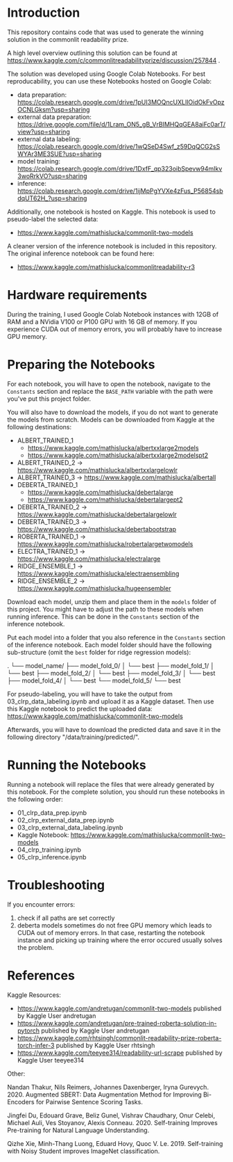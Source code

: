 # Introduction

This repository contains code that was used to generate the winning solution in the commonlit readability prize.

A high level overview outlining this solution can be found at https://www.kaggle.com/c/commonlitreadabilityprize/discussion/257844 .

The solution was developed using Google Colab Notebooks. For best reproducability, you can use these Notebooks hosted on Google Colab:

- data preparation: https://colab.research.google.com/drive/1pUI3MOQncUXLlIOidOkFvOpzOCNLGksm?usp=sharing
- external data preparation: https://drive.google.com/file/d/1Lram_ON5_gB_VrBIMHQqGEA8aiFc0arT/view?usp=sharing
- external data labeling: https://colab.research.google.com/drive/1wQSeD4Swf_z59DqQCG2sSWYAr3ME3SUE?usp=sharing
- model training: https://colab.research.google.com/drive/1DxfF_qp323oibSpevw94mIkv3woRrkVO?usp=sharing
- inference: https://colab.research.google.com/drive/1ijMpPgYVXe4zFus_P56854sbdqUT62H_?usp=sharing

Additionally, one notebook is hosted on Kaggle. This notebook is used to pseudo-label the selected data:

- https://www.kaggle.com/mathislucka/commonlit-two-models

A cleaner version of the inference notebook is included in this repository. The original inference notebook can be found here:

- https://www.kaggle.com/mathislucka/commonlitreadability-r3


# Hardware requirements
During the training, I used Google Colab Notebook instances with 12GB of RAM and a NVidia V100 or P100 GPU with 16 GB of memory. If you experience CUDA out of memory errors, you will probably have to increase GPU memory.

# Preparing the Notebooks

For each notebook, you will have to open the notebook, navigate to the `Constants` section and replace the `BASE_PATH` variable with the path were you've put this project folder.

You will also have to download the models, if you do not want to generate the models from scratch. Models can be downloaded from Kaggle at the following destinations:

- ALBERT_TRAINED_1
    - https://www.kaggle.com/mathislucka/albertxxlarge2models
    - https://www.kaggle.com/mathislucka/albertxxlarge2modelspt2
- ALBERT_TRAINED_2 -> https://www.kaggle.com/mathislucka/albertxxlargelowlr
- ALBERT_TRAINED_3 -> https://www.kaggle.com/mathislucka/albertall
- DEBERTA_TRAINED_1
    - https://www.kaggle.com/mathislucka/debertalarge
    - https://www.kaggle.com/mathislucka/debertalargept2
- DEBERTA_TRAINED_2 -> https://www.kaggle.com/mathislucka/debertalargelowlr
- DEBERTA_TRAINED_3 -> https://www.kaggle.com/mathislucka/debertabootstrap
- ROBERTA_TRAINED_1 -> https://www.kaggle.com/mathislucka/robertalargetwomodels 
- ELECTRA_TRAINED_1 -> https://www.kaggle.com/mathislucka/electralarge
- RIDGE_ENSEMBLE_1 -> https://www.kaggle.com/mathislucka/electraensembling
- RIDGE_ENSEMBLE_2 -> https://www.kaggle.com/mathislucka/hugeensembler



Download each model, unzip them and place them in the `models` folder of this project. You might have to adjust the path to these models when running inference. This can be done in the `Constants` section of the inference notebook.

Put each model into a folder that you also reference in the `Constants` section of the inference notebook. Each model folder should have the following sub-structure (omit the `best` folder for ridge regression models):

.
└── model_name/
    ├── model_fold_0/
    │   └── best
    ├── model_fold_1/
    │   └── best
    ├── model_fold_2/
    │   └── best
    ├── model_fold_3/
    │   └── best
    ├── model_fold_4/
    │   └── best
    └── model_fold_5/
        └── best

For pseudo-labeling, you will have to take the output from 03_clrp_data_labeling.ipynb and upload it as a Kaggle dataset. Then use this Kaggle notebook to predict the uploaded data: https://www.kaggle.com/mathislucka/commonlit-two-models

Afterwards, you will have to download the predicted data and save it in the following directory "/data/training/predicted/".


# Running the Notebooks
Running a notebook will replace the files that were already generated by this notebook. For the complete solution, you should run these notebooks in the following order:

- 01_clrp_data_prep.ipynb
- 02_clrp_external_data_prep.ipynb
- 03_clrp_external_data_labeling.ipynb
- Kaggle Notebook: https://www.kaggle.com/mathislucka/commonlit-two-models
- 04_clrp_training.ipynb
- 05_clrp_inference.ipynb


# Troubleshooting
If you encounter errors:

1. check if all paths are set correctly
2. deberta models sometimes do not free GPU memory which leads to CUDA out of memory errors. In that case, restarting the notebook instance and picking up training where the error occured usually solves the problem.

# References

Kaggle Resources:
- https://www.kaggle.com/andretugan/commonlit-two-models published by Kaggle User andretugan
- https://www.kaggle.com/andretugan/pre-trained-roberta-solution-in-pytorch published by Kaggle User andretugan
- https://www.kaggle.com/rhtsingh/commonlit-readability-prize-roberta-torch-infer-3 published by Kaggle User rhtsingh
- https://www.kaggle.com/teeyee314/readability-url-scrape published by Kaggle User teeyee314

Other:

Nandan Thakur, Nils Reimers, Johannes Daxenberger, Iryna Gurevych. 2020. Augmented SBERT: Data Augmentation Method for Improving Bi-Encoders for Pairwise Sentence Scoring Tasks.

Jingfei Du, Edouard Grave, Beliz Gunel, Vishrav Chaudhary, Onur Celebi, Michael Auli, Ves Stoyanov, Alexis Conneau. 2020. Self-training Improves Pre-training for Natural Language Understanding.

Qizhe Xie, Minh-Thang Luong, Eduard Hovy, Quoc V. Le. 2019. Self-training with Noisy Student improves ImageNet classification.
